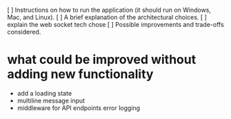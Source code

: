 [ ] Instructions on how to run the application (it should run on Windows, Mac, and Linux).
[ ] A brief explanation of the architectural choices.
	[ ] explain the web socket tech chose
[ ] Possible improvements and trade-offs considered.

# what could be improved without adding new functionality

- add a loading state
- multiline message input
- middleware for API endpoints error logging


